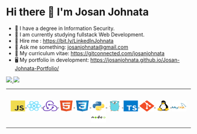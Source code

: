 # Hi there 👋 I'm Josan Johnata
- 🔭 I have a degree in Information Security.
- 🌱 I am currently studying fullstack Web Development.
- 🚀  Hire me : https://bit.ly/LinkedInJohnata
- 💬 Ask me something: josanjohnata@gmail.com
- 📄 My curriculum vitae: https://gitconnected.com/josanjohnata
- 🖥️ My portfolio in development: https://josanjohnata.github.io/Josan-Johnata-Portfolio/


 <div>
  <a href="https://github.com/josanjohnata">
  <img height="160em" src="https://github-readme-stats.vercel.app/api?username=josanjohnata&show_icons=true&theme=dracula&include_all_commits=true&count_private=true"/>
  <img height="160em" src="https://github-readme-stats.vercel.app/api/top-langs/?username=josanjohnata&layout=compact&langs_count=7&theme=dracula"/>
</div>
 
 <hr/>
 
 <div style="display: inline_block" align="center"><br>
  <img align="center" alt="Rafa-Js" height="30" width="40" src="https://raw.githubusercontent.com/devicons/devicon/master/icons/javascript/javascript-original.svg">
  <img align="center" alt="Rafa-React" height="30" width="40" src="https://raw.githubusercontent.com/devicons/devicon/master/icons/react/react-original.svg">
  <img align="center" alt="Rafa-React" height="30" width="40" src="https://raw.githubusercontent.com/devicons/devicon/master/icons/redux/redux-original.svg">
  <img align="center" alt="Rafa-HTML" height="30" width="40" src="https://raw.githubusercontent.com/devicons/devicon/master/icons/html5/html5-original.svg">
  <img align="center" alt="Rafa-CSS" height="30" width="40" src="https://raw.githubusercontent.com/devicons/devicon/master/icons/css3/css3-original.svg">
  <img align="center" alt="Rafa-Python" height="30" width="40" src="https://raw.githubusercontent.com/devicons/devicon/master/icons/python/python-original.svg">
  <img align="center" alt="Rafa-Python" height="30" width="40" src="https://raw.githubusercontent.com/devicons/devicon/master/icons/go/go-original.svg">
  <img align="center" alt="Rafa-Python" height="30" width="40" src="https://raw.githubusercontent.com/devicons/devicon/master/icons/typescript/typescript-original.svg">
  <img align="center" alt="Rafa-Python" height="30" width="40" src="https://raw.githubusercontent.com/devicons/devicon/master/icons/git/git-original.svg">
  <img align="center" alt="Rafa-Python" height="30" width="40" src="https://raw.githubusercontent.com/devicons/devicon/master/icons/linux/linux-original.svg">
  <img align="center" alt="Rafa-Python" height="30" width="40" src="https://raw.githubusercontent.com/devicons/devicon/master/icons/mysql/mysql-original-wordmark.svg">
  <img align="center" alt="Rafa-Python" height="30" width="40" src="https://raw.githubusercontent.com/devicons/devicon/master/icons/nodejs/nodejs-original-wordmark.svg">
  
</div>
  
 <hr/>
 

